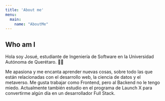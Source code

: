 ```yaml
---
title: 'About me'
menu:
  main:
    name: "AboutMe"
---
```


## Who am I

Hola soy Josué, estudiante de Ingeniería de Software en la Universidad Autónoma de Querétaro. 👨‍💻

Me apasiona y me encanta aprender nuevas cosas, sobre todo las que están relacionadas con el desarrollo web, la ciencia de datos y el metaverso. Me gusta trabajar como Frontend, pero al Backend no le tengo miedo. Actualmente también estudio en el programa de Launch X para convertirme algún día en un desarrollador Full Stack.
